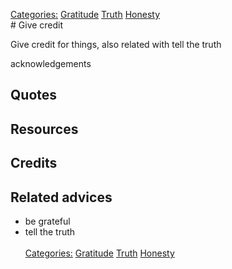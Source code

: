 [Categories:](../Categories/index.md) [Gratitude](../Categories/Gratitude.md) [Truth](../Categories/Truth.md) [Honesty](../Categories/Honesty.md)<br># Give credit

Give credit for things, also related with tell the truth

acknowledgements

## Quotes

## Resources

## Credits

## Related advices

- be grateful
- tell the truth    
<br>[Categories:](../Categories/index.md) [Gratitude](../Categories/Gratitude.md) [Truth](../Categories/Truth.md) [Honesty](../Categories/Honesty.md)